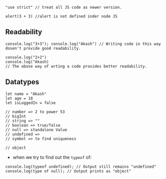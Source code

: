 ```JS
"use strict" // treat all JS code as newer version.

alert(3 + 3) //alert is not defined inder node JS
```

## Readability

```JS
console.log("3+3"); console.log("Akash") // Writing code in this way dosen't provide good readability.

console.log("2+2")
console.log("Akash)
// The above way of wrting a code provides better readability.
```

## Datatypes

```JS
let name = "Akash"
let age = 18
let isLoggedIn = false

// number => 2 to power 53
// bigInt
// string => ""
// boolean => true/false
// null => standalone Value
// undefined => 
// symbol => to find uniqueness

// object
```

* when we try to find out the `typeof` of:
```JS
console.log(typeof undefined); // Output still remains "undefined"
console.log(type of null); // Output prints as "object"
```

